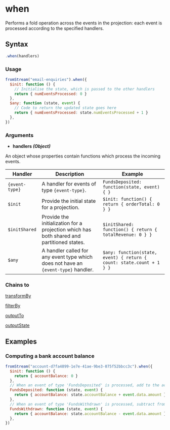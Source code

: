 # when

Performs a fold operation across the events in the projection: each event is processed according to the specified handlers.

## Syntax

```js
.when(handlers)
```

### Usage

```js
fromStream("email-enquiries").when({
  $init: function () {
    // Initialise the state, which is passed to the other handlers
    return { numEventsProcessed: 0 }
  },
  $any: function (state, event) {
    // Code to return the updated state goes here
    return { numEventsProcessed: state.numEventsProcessed + 1 }
  },
})
```

### Arguments

- **handlers _(Object)_**

An object whose properties contain functions which process the incoming events.

| Handler        | Description                                                                               | Example                                                              |
| -------------- | ----------------------------------------------------------------------------------------- | -------------------------------------------------------------------- |
| `{event-type}` | A handler for events of type `{event-type}`.                                              | `FundsDeposited: function(state, event) { }`                         |
| `$init`        | Provide the initial state for a projection.                                               | `$init: function() { return { orderTotal: 0 } }`                     |
| `$initShared`  | Provide the initialization for a projection which has both shared and partitioned states. | `$initShared: function() { return { totalRevenue: 0 } }`             |
| `$any`         | A handler called for any event type which does not have an `{event-type}` handler.        | `$any: function(state, event) { return { count: state.count + 1 } }` |

### Chains to

[transformBy](../transformations/transformBy.md)

[filterBy](./filterBy.md)

[outputTo](../outputs/outputTo.md)

[outputState](../outputs/outputState.md)

## Examples

### Computing a bank account balance

```js
fromStream("account-d7fa4899-1e7e-41ae-9be3-075f52bbcc3c").when({
  $init: function () {
    return { accountBalance: 0 }
  },
  // When an event of type 'FundsDeposited' is processed, add to the accountBalance
  FundsDeposited: function (state, event) {
    return { accountBalance: state.accountBalance + event.data.amount }
  },
  // When an event of type 'FundsWithdrawn' is processed, subtract from the accountBalance
  FundsWithdrawn: function (state, event) {
    return { accountBalance: state.accountBalance - event.data.amount }
  },
})
```
